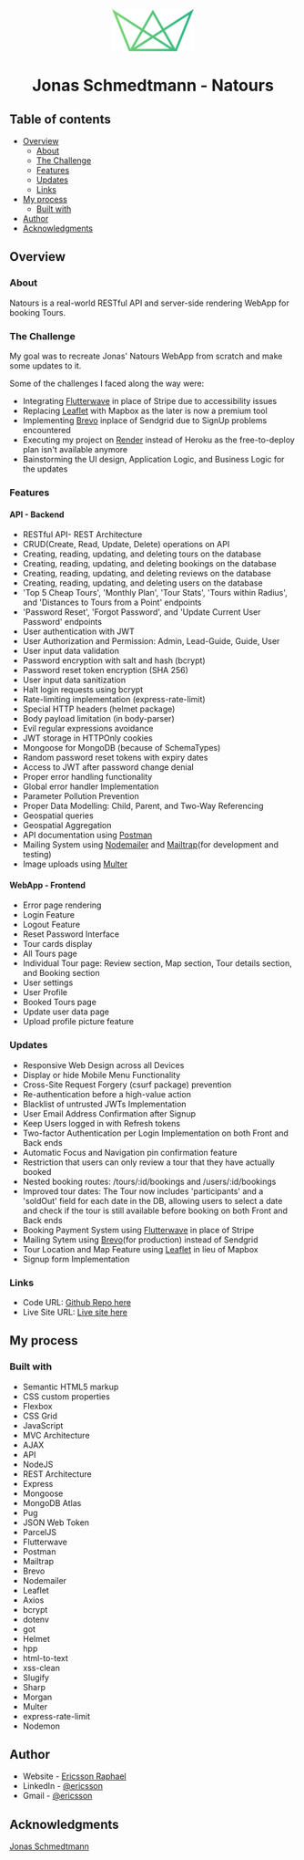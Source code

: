 <!-- PROJECT LOGO -->
<br />
<div align="center">
  <!-- <a href="https://ericsson-mapty.netlify.app/"> -->
    <img src="./public/img/logo-green-small.png" alt="Logo" height="75">
    
  </a>

# Jonas Schmedtmann - Natours

</div>

## Table of contents

- [Overview](#overview)
  - [About](#about)
  - [The Challenge](#the-challenge)
  - [Features](#features)
  - [Updates](#updates)
  - [Links](#links)
- [My process](#my-process)
  - [Built with](#built-with)
- [Author](#author)
- [Acknowledgments](#acknowledgments)

## Overview

### About

Natours is a real-world RESTful API and server-side rendering WebApp for booking Tours.

### The Challenge

My goal was to recreate Jonas' Natours WebApp from scratch and make some updates to it.

Some of the challenges I faced along the way were:

- Integrating [Flutterwave](https://developer.flutterwave.com) in place of Stripe due to accessibility issues
- Replacing [Leaflet](https://leafletjs.com/index.html) with Mapbox as the later is now a premium tool
- Implementing [Brevo](https://developers.brevo.com) inplace of Sendgrid due to SignUp problems encountered
- Executing my project on [Render](https://render.com/) instead of Heroku as the free-to-deploy plan isn't available anymore
- Bainstorming the UI design, Application Logic, and Business Logic for the updates

### Features

#### API - Backend

- RESTful API- REST Architecture
- CRUD(Create, Read, Update, Delete) operations on API
- Creating, reading, updating, and deleting tours on the database
- Creating, reading, updating, and deleting bookings on the database
- Creating, reading, updating, and deleting reviews on the database
- Creating, reading, updating, and deleting users on the database
- 'Top 5 Cheap Tours', 'Monthly Plan', 'Tour Stats', 'Tours within Radius', and 'Distances to Tours from a Point' endpoints
- 'Password Reset', 'Forgot Password', and 'Update Current User Password' endpoints
- User authentication with JWT
- User Authorization and Permission: Admin, Lead-Guide, Guide, User
- User input data validation
- Password encryption with salt and hash (bcrypt)
- Password reset token encryption (SHA 256)
- User input data sanitization
- Halt login requests using bcrypt
- Rate-limiting implementation (express-rate-limit)
- Special HTTP headers (helmet package)
- Body payload limitation (in body-parser)
- Evil regular expressions avoidance
- JWT storage in HTTPOnly cookies
- Mongoose for MongoDB (because of SchemaTypes)
- Random password reset tokens with expiry dates
- Access to JWT after password change denial
- Proper error handling functionality
- Global error handler Implementation
- Parameter Pollution Prevention
- Proper Data Modelling: Child, Parent, and Two-Way Referencing
- Geospatial queries
- Geospatial Aggregation
- API documentation using [Postman](https://www.postman.com)
- Mailing System using [Nodemailer](https://www.nodemailer.com) and [Mailtrap](https://mailtrap.io)(for development and testing)
- Image uploads using [Multer](https://www.npmjs.com/package/multer)

#### WebApp - Frontend

- Error page rendering
- Login Feature
- Logout Feature
- Reset Password Interface
- Tour cards display
- All Tours page
- Individual Tour page: Review section, Map section, Tour details section, and Booking section
- User settings
- User Profile
- Booked Tours page
- Update user data page
- Upload profile picture feature

### Updates

- Responsive Web Design across all Devices
- Display or hide Mobile Menu Functionality
- Cross-Site Request Forgery (csurf package) prevention
- Re-authentication before a high-value action
- Blacklist of untrusted JWTs Implementation
- User Email Address Confirmation after Signup
- Keep Users logged in with Refresh tokens
- Two-factor Authentication per Login Implementation on both Front and Back ends
- Automatic Focus and Navigation pin confirmation feature
- Restriction that users can only review a tour that they have actually booked
- Nested booking routes: /tours/:id/bookings and /users/:id/bookings
- Improved tour dates: The Tour now includes 'participants' and a 'soldOut' field for each date in the DB, allowing users to select a date and check if the tour is still available before booking on both Front and Back ends
- Booking Payment System using [Flutterwave](https://developer.flutterwave.com) in place of Stripe
- Mailing Sytem using [Brevo](https://developers.brevo.com)(for production) instead of Sendgrid
- Tour Location and Map Feature using [Leaflet](https://leafletjs.com/index.html) in lieu of Mapbox
- Signup form Implementation

### Links

- Code URL: [Github Repo here](https://github.com/gitEricsson/Natours)
- Live Site URL: [Live site here](https://ericsson-mapty.netlify.app/)

## My process

### Built with

- Semantic HTML5 markup
- CSS custom properties
- Flexbox
- CSS Grid
- JavaScript
- MVC Architecture
- AJAX
- API
- NodeJS
- REST Architecture
- Express
- Mongoose
- MongoDB Atlas
- Pug
- JSON Web Token
- ParcelJS
- Flutterwave
- Postman
- Mailtrap
- Brevo
- Nodemailer
- Leaflet
- Axios
- bcrypt
- dotenv
- got
- Helmet
- hpp
- html-to-text
- xss-clean
- Slugify
- Sharp
- Morgan
- Multer
- express-rate-limit
- Nodemon

## Author

- Website - [Ericsson Raphael](https://github.com/gitEricsson)
- LinkedIn - [@ericsson](www.linkedin.com/in/ericssonraphael)
- Gmail - [@ericsson](ericssonraphael@gmail.com)

## Acknowledgments

[Jonas Schmedtmann](https://github.com/jonasschmedtmann)
